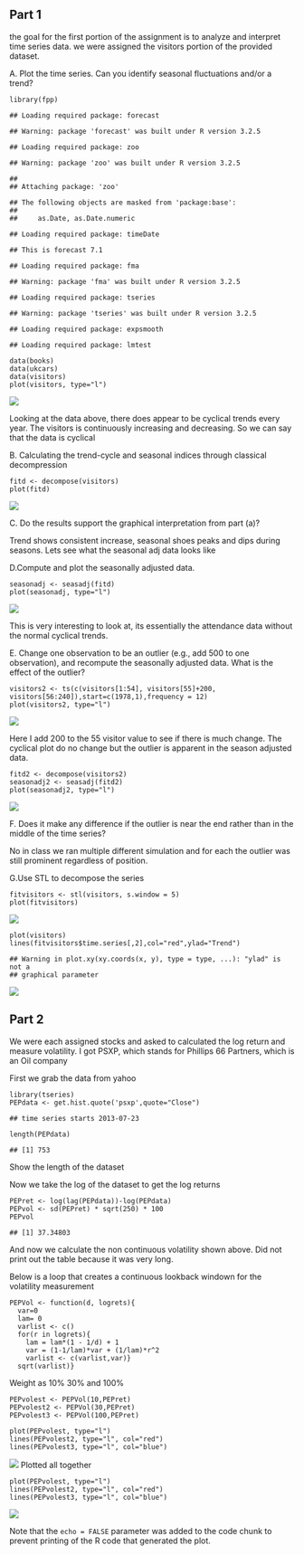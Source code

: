 Part 1
------

the goal for the first portion of the assignment is to analyze and
interpret time series data. we were assigned the visitors portion of the
provided dataset.

A. Plot the time series. Can you identify seasonal fluctuations and/or a
trend?

    library(fpp)

    ## Loading required package: forecast

    ## Warning: package 'forecast' was built under R version 3.2.5

    ## Loading required package: zoo

    ## Warning: package 'zoo' was built under R version 3.2.5

    ## 
    ## Attaching package: 'zoo'

    ## The following objects are masked from 'package:base':
    ## 
    ##     as.Date, as.Date.numeric

    ## Loading required package: timeDate

    ## This is forecast 7.1

    ## Loading required package: fma

    ## Warning: package 'fma' was built under R version 3.2.5

    ## Loading required package: tseries

    ## Warning: package 'tseries' was built under R version 3.2.5

    ## Loading required package: expsmooth

    ## Loading required package: lmtest

    data(books)
    data(ukcars)
    data(visitors)
    plot(visitors, type="l")

![](Post_Live_Session_9_files/figure-markdown_strict/unnamed-chunk-1-1.png)<!-- -->

Looking at the data above, there does appear to be cyclical trends every
year. The visitors is continuously increasing and decreasing. So we can say
that the data is cyclical

B. Calculating the trend-cycle and seasonal indices through classical
decompression

    fitd <- decompose(visitors)
    plot(fitd)

![](Post_Live_Session_9_files/figure-markdown_strict/unnamed-chunk-2-1.png)<!-- -->

C. Do the results support the graphical interpretation from part (a)?

Trend shows consistent increase, seasonal shoes peaks and dips during
seasons. Lets see what the seasonal adj data looks like

D.Compute and plot the seasonally adjusted data.

    seasonadj <- seasadj(fitd)
    plot(seasonadj, type="l")

![](Post_Live_Session_9_files/figure-markdown_strict/unnamed-chunk-3-1.png)<!-- -->

This is very interesting to look at, its essentially the attendance data without
the normal cyclical trends.

E. Change one observation to be an outlier (e.g., add 500 to one
observation), and recompute the seasonally adjusted data. What is the
effect of the outlier?

    visitors2 <- ts(c(visitors[1:54], visitors[55]+200, visitors[56:240]),start=c(1978,1),frequency = 12)
    plot(visitors2, type="l")

![](Post_Live_Session_9_files/figure-markdown_strict/unnamed-chunk-4-1.png)<!-- -->

Here I add 200 to the 55 visitor value to see if there is much change.
The cyclical plot do no change but the outlier is apparent in the season
adjusted data.

    fitd2 <- decompose(visitors2)
    seasonadj2 <- seasadj(fitd2)
    plot(seasonadj2, type="l")

![](Post_Live_Session_9_files/figure-markdown_strict/unnamed-chunk-5-1.png)<!-- -->

F. Does it make any difference if the outlier is near the end rather
than in the middle of the time series?

No in class we ran multiple different simulation and for each the
outlier was still prominent regardless of position.

G.Use STL to decompose the series

    fitvisitors <- stl(visitors, s.window = 5)
    plot(fitvisitors)

![](Post_Live_Session_9_files/figure-markdown_strict/unnamed-chunk-6-1.png)<!-- -->

    plot(visitors)
    lines(fitvisitors$time.series[,2],col="red",ylad="Trend")

    ## Warning in plot.xy(xy.coords(x, y), type = type, ...): "ylad" is not a
    ## graphical parameter

![](Post_Live_Session_9_files/figure-markdown_strict/unnamed-chunk-6-2.png)<!-- -->

Part 2
------

We were each assigned stocks and asked to calculated the log return and
measure volatility. I got PSXP, which stands for Phillips 66 Partners,
which is an Oil company

First we grab the data from yahoo

    library(tseries)
    PEPdata <- get.hist.quote('psxp',quote="Close")

    ## time series starts 2013-07-23

    length(PEPdata)

    ## [1] 753

Show the length of the dataset

Now we take the log of the dataset to get the log returns

    PEPret <- log(lag(PEPdata))-log(PEPdata)
    PEPvol <- sd(PEPret) * sqrt(250) * 100
    PEPvol 

    ## [1] 37.34803

And now we calculate the non continuous volatility shown above. Did not
print out the table because it was very long.

Below is a loop that creates a continuous lookback windown for the
volatility measurement

    PEPVol <- function(d, logrets){ 
      var=0 
      lam= 0 
      varlist <- c() 
      for(r in logrets){
        lam = lam*(1 - 1/d) + 1
        var = (1-1/lam)*var + (1/lam)*r^2
        varlist <- c(varlist,var)} 
      sqrt(varlist)}

Weight as 10% 30% and 100%

    PEPvolest <- PEPVol(10,PEPret)
    PEPvolest2 <- PEPVol(30,PEPret)
    PEPvolest3 <- PEPVol(100,PEPret)

    plot(PEPvolest, type="l")
    lines(PEPvolest2, type="l", col="red")
    lines(PEPvolest3, type="l", col="blue")

![](Post_Live_Session_9_files/figure-markdown_strict/unnamed-chunk-10-1.png)<!-- -->
Plotted all together

    plot(PEPvolest, type="l")
    lines(PEPvolest2, type="l", col="red")
    lines(PEPvolest3, type="l", col="blue")

![](Post_Live_Session_9_files/figure-markdown_strict/unnamed-chunk-11-1.png)<!-- -->

Note that the `echo = FALSE` parameter was added to the code chunk to
prevent printing of the R code that generated the plot.
